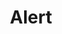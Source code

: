---
layout: pattern
categories: [patterns, alert]
title: Alert
type: [sub-nav-item]
permalink: /patterns/alert/
variations: true
overview: "An alert keeps users informed of important and sometimes time-sensitive changes." 
description: |
    An alert keeps users informed of important and sometimes time-sensitive changes.
    
usa-link: "https://designsystem.digital.gov/components/alert/"
specification: | 
    - Note that alert content should be text only, but may contain a link.
    - For authoring. There should be an option to apply to multiple pages or sections.
    - **If** the alert is a **site wide** communication, consider using the [Site Alert](/patterns/site-alert) instead.
alert:
    title: Test alert
    content: Test alert content
    link: /
    linkText: see link
    type: success
    ### type options: warning, info, success, error
spec:
    - name: heading
      class: usa-alert__heading
      type: h3
      required: on standard type only
      content: 60` characters
      example: "Watch out for Cat Zombies"
    - name: body
      class: usa-alert__text
      type: text
      required: true
      character: 140 characters
      example: "Run off table persian cat jump eat fish hack. Paw at beetle and eat it before it gets away demand"
    - name: alert type
      type: selection
      class: usa-alert--info | usa-alert--warning | usa-alert--error | usa-alert--success
      required: true
      content: "Options: Information, Warning, Error, Success"
    - name: alert style
      class: usa-alert--slim | usa-alert--no-icon
      type: selection
      required: applies standard if not added
      content: "Options: Standard, Slim, No Icon"
    - name: icon
      type: icon
      class: (icons are set in the base uswds-styles )
      required: true
      content: (icons live in the uswds images folder)

### Paths to view design and code... 
## designimg: can be used to show an image of the design until a coded version can be created. The htmlpath & csspath should be located in the pattens folder. Read more about creating coded components in /docs/creating-patterns 
# designimg: 
htmlexcerpt: patterns/alert/alert-info.md
htmlpath: patterns/alert/alert.md
csspath: patterns/alert/index.scss
---